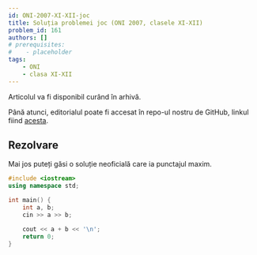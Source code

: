 ```yaml
---
id: ONI-2007-XI-XII-joc
title: Soluția problemei joc (ONI 2007, clasele XI-XII)
problem_id: 161
authors: []
# prerequisites:
#    - placeholder
tags:
    - ONI
    - clasa XI-XII
---
```

Articolul va fi disponibil curând în arhivă.

Până atunci, editorialul poate fi accesat în repo-ul nostru de GitHub, linkul fiind [acesta](https://github.com/roalgo-discord/Romanian-Olympiad-Solutions/blob/main/ONI%20(national%20olympiad)/2007/11-12/ziua2.pdf).

## Rezolvare

Mai jos puteți găsi o soluție neoficială care ia punctajul maxim.

```cpp
#include <iostream>
using namespace std;

int main() {
    int a, b;
    cin >> a >> b;

    cout << a + b << '\n';
    return 0;
}
```
